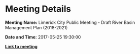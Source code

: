 # Meeting Details

**Meeting Name:** Limerick City Public Meeting - Draft River Basin Management Plan (2018-2021)

**Date and Time:** 2017-05-25 19:30:00

**<a href="https://www.limerick.ie/council/whats-on/citizen-engagement/limerick-city-public-meeting-draft-river-basin-management-plan" target="_blank">Link to meeting</a>**
